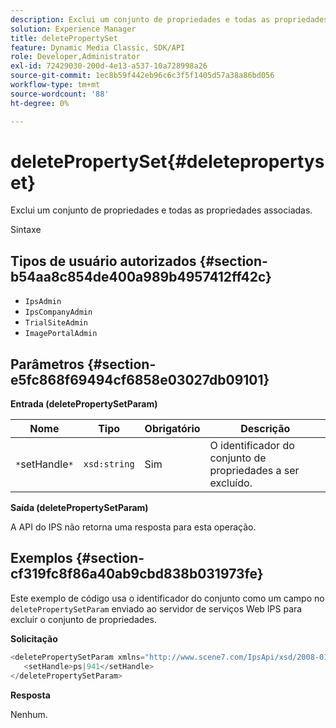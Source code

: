 ```yaml
---
description: Exclui um conjunto de propriedades e todas as propriedades associadas.
solution: Experience Manager
title: deletePropertySet
feature: Dynamic Media Classic, SDK/API
role: Developer,Administrator
exl-id: 72429030-200d-4e13-a537-10a728998a26
source-git-commit: 1ec8b59f442eb96c6c3f5f1405d57a38a86bd056
workflow-type: tm+mt
source-wordcount: '88'
ht-degree: 0%

---
```


# deletePropertySet{#deletepropertyset}

Exclui um conjunto de propriedades e todas as propriedades associadas.

Sintaxe

## Tipos de usuário autorizados {#section-b54aa8c854de400a989b4957412ff42c}

* `IpsAdmin`
* `IpsCompanyAdmin`
* `TrialSiteAdmin`
* `ImagePortalAdmin`

## Parâmetros {#section-e5fc868f69494cf6858e03027db09101}

**Entrada (deletePropertySetParam)**

| Nome | Tipo | Obrigatório | Descrição |
|---|---|---|---|
| `*`setHandle`*` | `xsd:string` | Sim | O identificador do conjunto de propriedades a ser excluído. |

**Saída (deletePropertySetParam)**

A API do IPS não retorna uma resposta para esta operação.

## Exemplos {#section-cf319fc8f86a40ab9cbd838b031973fe}

Este exemplo de código usa o identificador do conjunto como um campo no `deletePropertySetParam` enviado ao servidor de serviços Web IPS para excluir o conjunto de propriedades.

**Solicitação**

```java
<deletePropertySetParam xmlns="http://www.scene7.com/IpsApi/xsd/2008-01-15">
   <setHandle>ps|941</setHandle>
</deletePropertySetParam>
```

**Resposta**

Nenhum.
